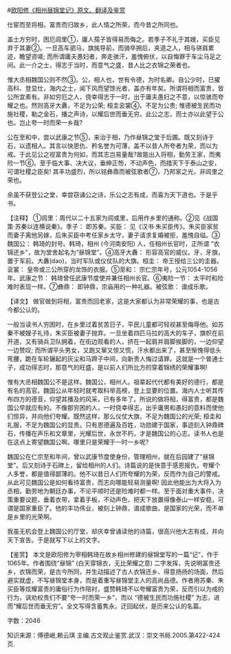 #[欧阳修《相州昼锦堂记》原文、翻译及鉴赏](https://www.vrrw.net/wx/14137.html)

仕宦而至将相，富贵而归故乡，此人情之所荣，而今昔之所同也。

盖士方穷时，困厄闾里①，庸人孺子皆得易而侮之。若季子不礼于其嫂，买臣见弃于其妻②。一旦高车驷马，旗旄导前，而骑卒拥后，夹道之人，相与骈肩累迹，瞻望咨嗟; 而所谓庸夫愚妇者，奔走骇汗，羞愧俯伏，以自悔罪于车尘马足之间。此一介之士，得志于当时，而意气之盛，昔人比之衣锦之荣者也。

惟大丞相魏国公则不然③。公，相人也，世有令德，为时名卿。自公少时，已擢高科、登显仕，海内之士，闻下风而望馀光者，盖亦有年矣。所谓将相而富贵，皆公所宜素有。非如穷厄之人，侥幸得志于一时，出于庸夫愚妇之不意，以惊骇而夸耀之也。然则高牙大纛，不足为公荣; 桓圭衮裳④，不足为公贵; 惟德被生民而功施社稷，勒之金石，播之声诗，以耀后世而垂无穷。此公之志，而士亦以此望于公也。岂止夸一时而荣一乡哉?

公在至和中，尝以武康之节⑤，来治于相，乃作昼锦之堂于后圃。既又刻诗于石，以遗相人。其言以快恩仇、矜名誉为可薄，盖不以昔人所夸者为荣，而以为戒。于此见公之视富贵为何如，而其志岂易量哉?故能出入将相，勤劳王家，而夷险一节⑥。至于临大事、决大议，垂绅正笏，不动声色，而措天下于泰山之安，可谓社稷之臣矣! 其丰功盛烈，所以铭彝鼎而被弦歌者⑦，乃邦家之光，非闾里之荣也。

余虽不获登公之堂，幸尝窃诵公之诗，乐公之志有成，而喜为天下道也。于是乎书。

【注释】 ①闾里：周代以二十五家为闾或里，后用作乡里的通称。②见《战国策·苏秦以连横说秦》。季子： 即苏秦。买臣： 见《汉书·朱买臣传》。朱买臣家贫而妻子离他另嫁，后朱买臣中考任家乡太守，妻子请求复婚被拒，羞愧自缢。③魏国公： 韩琦的封号。韩琦，相州 (今河南安阳) 人，任相州长官时，正所谓 “衣锦还乡”，故为堂舍起名为“昼锦堂”。④高牙大纛： 形容高官的威仪。牙，牙旗，置于军前。大纛(dao)，当时军队或仪仗队的大旗。桓圭： 帝王授给三公的圭器。衮裳： 皇帝或三公所穿的龙饰的衣服。⑤至和： 宗仁宗年号，公元1054-1056年。武康之节： 韩琦曾任武康节度使并兼任相州长官。⑥夷险一节： 太平时和险难时表现一样。⑦彝鼎： 即钟鼎，宗庙用的一种礼器。被弦歌： 谱成乐歌。



【译文】 做官做到将相，富贵而回老家，这是大家都认为非常荣耀的事，也是古今都公认的。

一般当读书人穷困时，在乡里过着贫苦日子，平民儿童都可轻视甚至侮辱他。如苏秦不被嫂子礼待，朱买臣被妻子抛弃。一旦坐着四匹马拉的高大的车子，旗帜在前开道，又有骑兵卫队拥着，在街边观看的人，挤在一起肩并肩脚挨脚的，一边仰望一边赞叹; 而所谓平头男女，又跑又窜又惊又慌，汗水都出来了，甚至惭愧得低头弯腰，跪在车轮辗起的灰尘和马蹄子中间，向新贵人悔过请罪。这就是一个普通士子，成功得志时，那意气的旺盛，是以前人们所比方的穿着锦绣的荣耀事啊!

惟有大丞相魏国公不是这样。魏国公，相州人。祖辈起代代都有美好的德行，都是有名的高官。魏国公从年轻时就考取科举高榜，登上显要的位置。海内人士听其传布四方的德音，仰望其播及的风采，已有多年了。所说的做将相，得富贵，都是魏国公早就应有的。不像那穷困的人，一时侥幸得志，出乎庸男和愚妇的意料而使他们惊异，并向他们夸耀。既然这样，那么仪仗大旗，不足为魏国公的光荣; 桓圭和礼服，不足为魏国公的显贵。只有恩德遍及百姓，功勋建于国家，事迹刻入钟鼎碑石，传播在声乐和文章里，光耀后世，永世不朽，才是魏国公的心志。读书人也是在这点上寄望魏国公啊。哪里只是荣耀于一时一乡呢?

魏国公在仁宗至和年间，曾以武康节度使身份，管理相州，就在后园建了“昼锦堂”。后又刻诗于石碑上，留给相州的人们。诗篇说的是快意于感恩报仇，夸耀个人多誉，都是值得鄙薄的。他不以昔日人们所夸耀的为荣，反而作为自己的警戒。从此可见魏国公是如何看待富贵，而志向哪能轻易测量啊! 因此他能出为大将入为丞相，勤劳地为朝廷办事，不论平顺时还是险难时都一样。至于面对重大事件，决策重要议题，垂着衣带，拿着手板，不动声色，把天下放置得像泰山一样安稳，可谓是国家重臣了。他的丰功伟业，被刻上钟鼎，谱成歌曲，是国家的光荣，而不单是乡里的光荣啊。

我虽无机会登上魏国公的厅堂，却庆幸曾诵读他的诗篇，很高兴他大志有成，并向天下宣告。于是就写下以上的文字。

【鉴赏】 本文是欧阳修为宰相韩琦在故乡相州修建的昼锦堂写的一篇“记”，作于1065年。作者围绕“昼锦” (白天穿锦衣，无比荣耀之意) 二字发挥，先说明富贵还乡，衣锦而荣，是古今所同，并生动描述了古人衣锦还乡、得意扬扬的场面，然后避实就虚，不写昼锦堂本身，而是着重写昼锦堂主人的高尚品德。作者用苏秦、朱买臣等炫耀富贵的庸俗行为作陪衬，盛赞韩琦不以夸耀富贵为荣，反而引以为戒的行为，讽劝权贵们不要“夸一时而荣一乡”，而以 “德被生民而功施社稷” 为志，进而“耀后世而垂无穷”。全文写得含蓄隽永，迂回起伏，是历来公认的名篇。

字数：2046

知识来源：傅德岷,赖云琪 主编.古文观止鉴赏.武汉：崇文书局.2005.第422-424页.

